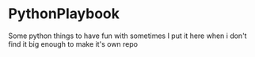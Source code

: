 # PythonPlaybook
Some python things to have fun with sometimes I put it here when i don't find it big enough to make it's own repo
